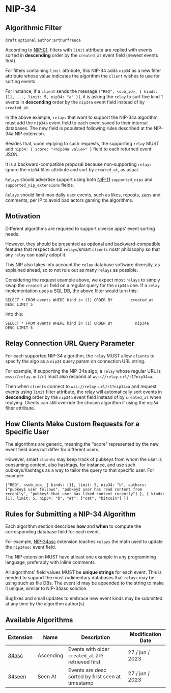 NIP-34
======

Algorithmic Filter
------------------

`draft` `optional` `author:arthurfranca`

According to [NIP-01](01.md), filters with `limit` attribute are replied with events
sorted in **descending** order by the `created_at` event field (newest events first).

For filters containing `limit` attribute, this NIP-34 adds `nip34` as a new filter attribute
whose value indicates the algorithm the `client` wishes to use for sorting events.

For instance, if a `client` sends the message `["REQ", <sub_id>, { kinds: [1], ..., limit: 5, nip34: "a" }]`,
it is asking the `relay` to sort five kind 1 events in **descending** order by the `nip34a` event field instead of by `created_at`.

In the above example, `relays` that want to support the NIP-34a algorithm must add the `nip34a` event field to each event saved to their internal databases. The new field is populated following rules described at the NIP-34a NIP extension.

Besides that, upon replying to such requests, the supporting `relay` MUST add `nip34: { score: "<nip34a value>" }` field to each returned event JSON.

It is a backward-compatible proposal because non-supporting `relays` ignore the `nip34` filter attribute and sort by `created_at`, as usual.

`Relays` should advertise support using both [NIP-11](11.md) `supported_nips` and `supported_nip_extensions` fields.

`Relays` should limit max daily user events, such as likes, reposts, zaps and comments, per IP to avoid bad actors gaming the algorithms.

## Motivation

Different algorithms are required to support diverse apps' event sorting needs.

However, they should be presented as optional and backward-compatible features that respect
dumb `relays`/smart `clients` nostr philosophy so that any `relay` can easily adopt it.

This NIP also takes into account the `relay` database software diversity, as explained ahead,
so to not rule out as many `relays` as possible.

Considering the request example above, we expect most `relays` to simply swap the `created_at` field
on a regular query for the `nip34a` one. If a `relay` implementation uses a SQL DB, the above filter would turn this:

`SELECT * FROM events WHERE kind in (1) ORDER BY        created_at        DESC LIMIT 5`

Into this:

`SELECT * FROM events WHERE kind in (1) ORDER BY          nip34a          DESC LIMIT 5`

## Relay Connection URL Query Parameter

For each supported NIP-34 algorithm, the `relay` MUST allow `clients` to specify the algo as a `nip34` query param on connection URL string.

For example, if supporting the NIP-34a algo, a `relay` whose regular URL is `wss://relay.url/r1` must
also respond at `wss://relay.url/r1?nip34=a`.

Then when `clients` connect to `wss://relay.url/r1?nip34=a` and request events using `limit`
filter attribute, the relay will automatically sort events in **descending** order by the `nip34a` event field instead of by `created_at` when replying. Clients can still override the chosen algorithm if using the
`nip34` filter attribute.

## How Clients Make Custom Requests for a Specific User

The algorithms are generic, meaning the "score" represented by the new event field does not differ for different users.

However, smart `clients` may keep track of pubkeys from whom the user is consuming content, also hashtags, for instance, and use such pubkeys/hashtags as a way to tailor the query to that specific user. For example:

`["REQ", <sub_id>, { kinds: [1], limit: 5, nip34: "b", authors: ["pubkey1 user follows", "pubkey2 user has read content from recently", "pubkey3 that user has liked content recently"] }, { kinds: [1], limit: 5, nip34: "b", "#t": ["cat", "bitcoin"] }]`

## Rules for Submitting a NIP-34 Algorithm

Each algorithm section describes **how** and **when** to compute the corresponding database field for each event.

For example, [NIP-34asc](34asc.md) extension teaches `relays` the math used to update the `nip34asc` event field.

The NIP extension MUST have atleast one example in any programming language, preferably with inline comments.

All algorithms' field values MUST be **unique strings** for each event.
This is needed to support the most rudimentary databases that `relays` may be using such as file DBs.
The event id may be appended to the string to make it unique, similar to NIP-34asc solution.

Bugfixes and small updates to embrace new event kinds may be submitted at any time by the algorithm author(s).

## Available Algorithms

| Extension           | Name      | Description                                        | Modification Date |
| ------------------- | ----------| -------------------------------------------------- | ----------------- |
| [34asc](34asc.md)   | Ascending | Events with older `created_at` are retrieved first | 27 / jun / 2023   |
| [34seen](34seen.md) | Seen At   | Events are desc sorted by first seen at timestamp  | 27 / jun / 2023   |
